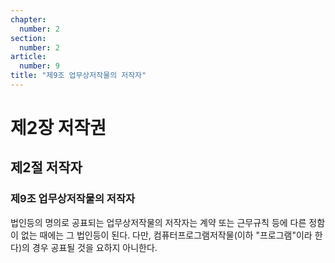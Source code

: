 ```yaml
---
chapter:
  number: 2
section:
  number: 2
article:
  number: 9
title: "제9조 업무상저작물의 저작자"
---
```


# 제2장 저작권

## 제2절 저작자

### 제9조 업무상저작물의 저작자

법인등의 명의로 공표되는 업무상저작물의 저작자는 계약 또는 근무규칙 등에 다른 정함이 없는 때에는 그 법인등이 된다. 다만, 컴퓨터프로그램저작물(이하 "프로그램"이라 한다)의 경우 공표될 것을 요하지 아니한다.
